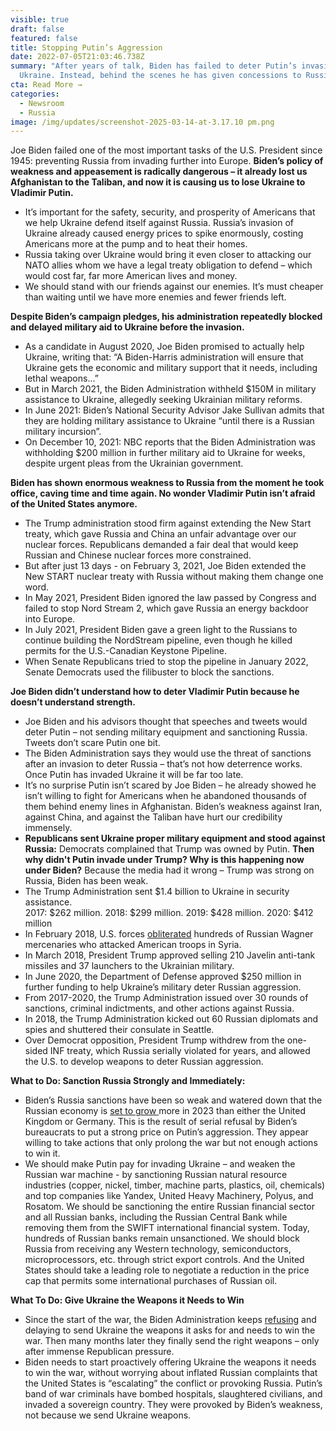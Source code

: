 ```yaml
---
visible: true
draft: false
featured: false
title: Stopping Putin’s Aggression
date: 2022-07-05T21:03:46.738Z
summary: "After years of talk, Biden has failed to deter Putin’s invasion of
  Ukraine. Instead, behind the scenes he has given concessions to Russia. "
cta: Read More →
categories:
  - Newsroom
  - Russia
image: /img/updates/screenshot-2025-03-14-at-3.17.10 pm.png
---
```

Joe Biden failed one of the most important tasks of the U.S. President since 1945: preventing Russia from invading further into Europe. **Biden’s policy of weakness and appeasement is radically dangerous – it already lost us Afghanistan to the Taliban, and now it is causing us to lose Ukraine to Vladimir Putin.**

* It’s important for the safety, security, and prosperity of Americans that we help Ukraine defend itself against Russia. Russia’s invasion of Ukraine already caused energy prices to spike enormously, costing Americans more at the pump and to heat their homes. 
* Russia taking over Ukraine would bring it even closer to attacking our NATO allies whom we have a legal treaty obligation to defend – which would cost far, far more American lives and money.
* We should stand with our friends against our enemies. It’s must cheaper than waiting until we have more enemies and fewer friends left.

**Despite Biden’s campaign pledges, his administration repeatedly blocked and delayed military aid to Ukraine before the invasion.**

* As a candidate in August 2020, Joe Biden promised to actually help Ukraine, writing that: “A Biden-Harris administration will ensure that Ukraine gets the economic and military support that it needs, including lethal weapons...”
* But in March 2021, the Biden Administration withheld $150M in military assistance to Ukraine, allegedly seeking Ukrainian military reforms. 
* In June 2021: Biden’s National Security Advisor Jake Sullivan admits that they are holding military assistance to Ukraine “until there is a Russian military incursion”. 
* On December 10, 2021: NBC reports that the Biden Administration was withholding $200 million in further military aid to Ukraine for weeks, despite urgent pleas from the Ukrainian government. 

**Biden has shown enormous weakness to Russia from the moment he took office, caving time and time again. No wonder Vladimir Putin isn’t afraid of the United States anymore.** 

* The Trump administration stood firm against extending the New Start treaty, which gave Russia and China an unfair advantage over our nuclear forces. Republicans demanded a fair deal that would keep Russian and Chinese nuclear forces more constrained. 
* But after just 13 days - on February 3, 2021, Joe Biden extended the New START nuclear treaty with Russia without making them change one word.
* In May 2021, President Biden ignored the law passed by Congress and failed to stop Nord Stream 2, which gave Russia an energy backdoor into Europe.
* In July 2021, President Biden gave a green light to the Russians to continue building the NordStream pipeline, even though he killed permits for the U.S.-Canadian Keystone Pipeline.
* When Senate Republicans tried to stop the pipeline in January 2022, Senate Democrats used the filibuster to block the sanctions. 

**Joe Biden didn’t understand how to deter Vladimir Putin because he doesn’t understand strength.** 

* Joe Biden and his advisors thought that speeches and tweets would deter Putin – not sending military equipment and sanctioning Russia. Tweets don’t scare Putin one bit.
* The Biden Administration says they would use the threat of sanctions after an invasion to deter Russia – that’s not how deterrence works. Once Putin has invaded Ukraine it will be far too late. 
* It’s no surprise Putin isn’t scared by Joe Biden – he already showed he isn’t willing to fight for Americans when he abandoned thousands of them behind enemy lines in Afghanistan. Biden’s weakness against Iran, against China, and against the Taliban have hurt our credibility immensely. 
* **Republicans sent Ukraine proper military equipment and stood against Russia:** Democrats complained that Trump was owned by Putin. **Then why didn't Putin invade under Trump? Why is this happening now under Biden?** Because the media had it wrong – Trump was strong on Russia, Biden has been weak. 
* The Trump Administration sent $1.4 billion to Ukraine in security assistance.\
  2017: $262 million. 2018: $299 million. 2019: $428 million. 2020: $412 million
* In February 2018, U.S. forces [obliterated](https://www.nytimes.com/2018/05/24/world/middleeast/american-commandos-russian-mercenaries-syria.html) hundreds of Russian Wagner mercenaries who attacked American troops in Syria.
* In March 2018, President Trump approved selling 210 Javelin anti-tank missiles and 37 launchers to the Ukrainian military.
* In June 2020, the Department of Defense approved $250 million in further funding to help Ukraine’s military deter Russian aggression.
* From 2017-2020, the Trump Administration issued over 30 rounds of sanctions, criminal indictments, and other actions against Russia.
* In 2018, the Trump Administration kicked out 60 Russian diplomats and spies and shuttered their consulate in Seattle.
* Over Democrat opposition, President Trump withdrew from the one-sided INF treaty, which Russia serially violated for years, and allowed the U.S. to develop weapons to deter Russian aggression. 

**What to Do: Sanction Russia Strongly and Immediately:** 

* Biden’s Russia sanctions have been so weak and watered down that the Russian economy is [set to grow ](https://www.myjournalcourier.com/opinion/article/commentary-17825513.php)more in 2023 than either the United Kingdom or Germany. This is the result of serial refusal by Biden’s bureaucrats to put a strong price on Putin’s aggression. They appear willing to take actions that only prolong the war but not enough actions to win it.
* We should make Putin pay for invading Ukraine – and weaken the Russian war machine - by sanctioning Russian natural resource industries (copper, nickel, timber, machine parts, plastics, oil, chemicals) and top companies like Yandex, United Heavy Machinery, Polyus, and Rosatom. We should be sanctioning the entire Russian financial sector and all Russian banks, including the Russian Central Bank while removing them from the SWIFT international financial system. Today, hundreds of Russian banks remain unsanctioned. We should block Russia from receiving any Western technology, semiconductors, microprocessors, etc. through strict export controls. And the United States should take a leading role to negotiate a reduction in the price cap that permits some international purchases of Russian oil. 

**What To Do: Give Ukraine the Weapons it Needs to Win**

* Since the start of the war, the Biden Administration keeps [refusing](https://www.wsj.com/articles/f-16-jets-for-ukraine-joe-biden-russia-7f3606c8) and delaying to send Ukraine the weapons it asks for and needs to win the war. Then many months later they finally send the right weapons – only after immense Republican pressure.
* Biden needs to start proactively offering Ukraine the weapons it needs to win the war, without worrying about inflated Russian complaints that the United States is “escalating” the conflict or provoking Russia. Putin’s band of war criminals have bombed hospitals, slaughtered civilians, and invaded a sovereign country. They were provoked by Biden’s weakness, not because we send Ukraine weapons.